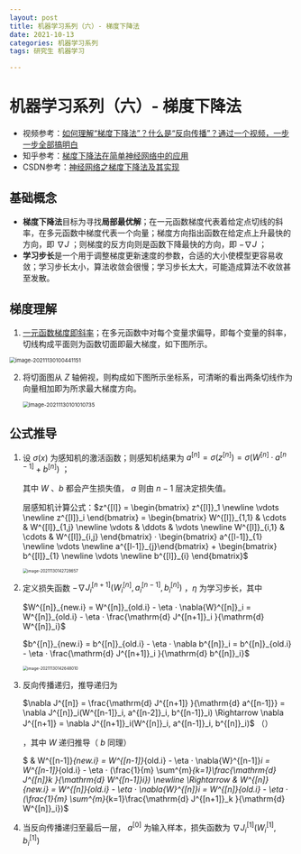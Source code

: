 ```yaml
---
layout: post
title: 机器学习系列（六）- 梯度下降法
date: 2021-10-13
categories: 机器学习系列
tags: 研究生 机器学习

---
```


# 机器学习系列（六）- 梯度下降法

- 视频参考：[如何理解“梯度下降法”？什么是“反向传播”？通过一个视频，一步一步全部搞明白](https://www.bilibili.com/video/BV1Zg411T71b)
- 知乎参考：[梯度下降法在简单神经网络中的应用](https://zhuanlan.zhihu.com/p/269615620)
- CSDN参考：[神经网络之梯度下降法及其实现](https://blog.csdn.net/nanhuaibeian/article/details/100184893)

## 基础概念

- <span id="gradient">**梯度下降法**目标为寻找**局部最优解**；在一元函数梯度代表着给定点切线的斜率，在多元函数中梯度代表一个向量；梯度方向指出函数在给定点上升最快的方向，即 $\nabla J$ ；则梯度的反方向则是函数下降最快的方向，即 $-\nabla J$ ；</span>
- **学习步长**是一个用于调整梯度更新速度的参数，合适的大小使模型更容易收敛；学习步长太小，算法收敛会很慢；学习步长太大，可能造成算法不收敛甚至发散。

## 梯度理解

1. <a href="#gradient">一元函数梯度即斜率</a>；在多元函数中对每个变量求偏导，即每个变量的斜率，切线构成平面则为函数切面即最大梯度，如下图所示。

<img src="http://markdown.zzzbook.cn/image-20211130100441151.png" alt="image-20211130100441151" style="zoom:67%;" />

2. 将切面图从 $Z$ 轴俯视，则构成如下图所示坐标系，可清晰的看出两条切线作为向量相加即为所求最大梯度方向。

   <img src="http://markdown.zzzbook.cn/image-20211130101010735.png" alt="image-20211130101010735" style="zoom:67%;" />

## 公式推导

1. 设 $\sigma(x)$ 为感知机的激活函数；则感知机结果为 $a^{[n]}=\sigma(z^{[n]})=\sigma(W^{[n]}·a^{[n-1]}+b^{[n]})$ ；

   其中 $W$ 、$b$ 都会产生损失值， $a$ 则由 $n-1$ 层决定损失值。
   
   层感知机计算公式：$z^{[l]} = \begin{bmatrix} z^{[l]}_1 \newline \vdots \newline z^{[l]}_i \end{bmatrix} = \begin{bmatrix} W^{[l]}_{1,1} & \cdots & W^{[l]}_{1,j} \newline \vdots & \ddots & \vdots \newline W^{[l]}_{i,1} & \cdots & W^{[l]}_{i,j} \end{bmatrix} · \begin{bmatrix} a^{[l-1]}_{1} \newline \vdots \newline a^{[l-1]}_{j}\end{bmatrix} + \begin{bmatrix} b^{[l]}_{1} \newline \vdots \newline b^{[l]}_{i} \end{bmatrix}$ 
   
   <img src="http://markdown.zzzbook.cn/image-20211130142728657.png" alt="image-20211130142728657" style="zoom:50%;" />
   
2. 定义损失函数 $-\nabla J^{[n+1]}_i(W^{[n]}_i, a^{[n-1]}_i, b^{[n]}_i)$ ，$\eta$ 为学习步长，其中 

   $W^{[n]}_{new.i} = W^{[n]}_{old.i} - \eta · \nabla{W}^{[n]}_i = W^{[n]}_{old.i} - \eta · \frac{\mathrm{d} J^{[n+1]}_i }{\mathrm{d} W^{[n]}_i}$ 

   $b^{[n]}_{new.i} = b^{[n]}_{old.i} - \eta · \nabla b^{[n]}_i = b^{[n]}_{old.i} - \eta · \frac{\mathrm{d} J^{[n+1]}_i }{\mathrm{d} b^{[n]}_i}$ 

   <img src="http://markdown.zzzbook.cn/image-20211130142648010.png" alt="image-20211130142648010" style="zoom:50%;" />

3. 反向传播递归，推导递归为

    $\nabla J^{[n]} = \frac{\mathrm{d} J^{[n+1]} }{\mathrm{d} a^{[n-1]}} = \nabla J^{[n]}_i(W^{[n-1]}_i, a^{[n-2]}_i, b^{[n-1]}_i) \Rightarrow \nabla J^{[n+1]} = \nabla J^{[n+1]}_i(W^{[n]}_i, a^{[n-1]}_i, b^{[n]}_i)$ （）

   ，其中 $W$ 递归推导（ $b$ 同理）

   $ & W^{[n-1]}_{new.i} = W^{[n-1]}_{old.i} - \eta · \nabla{W}^{[n-1]}_i = W^{[n-1]}_{old.i} - \eta · (\frac{1}{m} \sum^{m}_{k=1}\frac{\mathrm{d} J^{[n]}_k }{\mathrm{d} W^{[n-1]}_i}) \newline \Rightarrow & W^{[n]}_{new.i} = W^{[n]}_{old.i} - \eta · \nabla{W}^{[n]}_i = W^{[n]}_{old.i} - \eta · (\frac{1}{m} \sum^{m}_{k=1}\frac{\mathrm{d} J^{[n+1]}_k }{\mathrm{d} W^{[n]}_i})$ 

4. 当反向传播递归至最后一层， $a^{[0]}$ 为输入样本，损失函数为 $\nabla J^{[1]}_i(W^{[1]}_i, b^{[1]}_i)$ 
